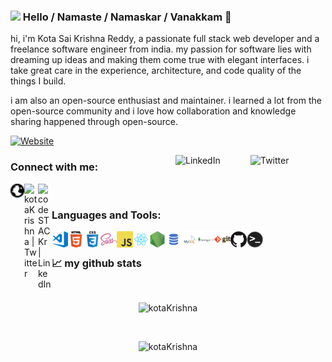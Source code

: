 ### <img src="https://media.giphy.com/media/hvRJCLFzcasrR4ia7z/giphy.gif" width="25px"> Hello / Namaste / Namaskar / Vanakkam 💖 

hi, i'm Kota Sai Krishna Reddy, a passionate full stack web developer and a freelance software engineer from india. my passion for software lies with dreaming up ideas and making them come true with elegant interfaces. i take great care in the experience, architecture, and code quality of the things I build.

i am also an open-source enthusiast and maintainer. i learned a lot from the open-source community and i love how collaboration and knowledge sharing happened through open-source.

[![Website](https://img.shields.io/website?label=KotaKreddy.com&style=for-the-badge&url=https%3A%2F%2FKotaKreddy.com)](https://kotakreddy.com)
<!-- [![LinkedIn Follow](https://img.shields.io/twitter/follow/kotasaiKrishna?color=1DA1F2&logo=linkedin&style=for-the-badge)](https://www.linkedin.com/in/kota-sai-krishna-reddy-7a234a11b) -->

<a href="https://k-saikrishna78.medium.com/" target="_blank"><img src="https://cdn1.iconfinder.com/data/icons/social-networks-15/512/medium_social_network_logo-1024.png" height="120px" width="120px" alt="Twitter" align="right"></a><a href="https://in.linkedin.com/in/kota-sai-krishna-reddy-7a234a11b/" target="_blank"><img src="https://cdn2.iconfinder.com/data/icons/social-media-2199/64/social_media_isometric_14-linkedin-512.png" height="120px" width="120px" alt="LinkedIn" align="right"></a>

### Connect with me:

<img align="left" alt="KotaKreddy.com" width="22px" src="https://raw.githubusercontent.com/iconic/open-iconic/master/svg/globe.svg" />
<img align="left" alt="kotaKrishna | Twitter" width="22px" src="https://cdn.jsdelivr.net/npm/simple-icons@v3/icons/twitter.svg" />
<img align="left" alt="codeSTACKr | LinkedIn" width="22px" src="https://cdn.jsdelivr.net/npm/simple-icons@v3/icons/linkedin.svg" />

<br />

### Languages and Tools:

<img align="left" alt="Visual Studio Code" width="26px" src="https://raw.githubusercontent.com/github/explore/80688e429a7d4ef2fca1e82350fe8e3517d3494d/topics/visual-studio-code/visual-studio-code.png" />
<img align="left" alt="HTML5" width="26px" src="https://raw.githubusercontent.com/github/explore/80688e429a7d4ef2fca1e82350fe8e3517d3494d/topics/html/html.png" />
<img align="left" alt="CSS3" width="26px" src="https://raw.githubusercontent.com/github/explore/80688e429a7d4ef2fca1e82350fe8e3517d3494d/topics/css/css.png" />
<img align="left" alt="Sass" width="26px" src="https://raw.githubusercontent.com/github/explore/80688e429a7d4ef2fca1e82350fe8e3517d3494d/topics/sass/sass.png" />
<img align="left" alt="JavaScript" width="26px" src="https://raw.githubusercontent.com/github/explore/80688e429a7d4ef2fca1e82350fe8e3517d3494d/topics/javascript/javascript.png" />
<img align="left" alt="React" width="26px" src="https://raw.githubusercontent.com/github/explore/80688e429a7d4ef2fca1e82350fe8e3517d3494d/topics/react/react.png" />
<img align="left" alt="Node.js" width="26px" src="https://raw.githubusercontent.com/github/explore/80688e429a7d4ef2fca1e82350fe8e3517d3494d/topics/nodejs/nodejs.png" />
<img align="left" alt="SQL" width="26px" src="https://raw.githubusercontent.com/github/explore/80688e429a7d4ef2fca1e82350fe8e3517d3494d/topics/sql/sql.png" />
<img align="left" alt="MySQL" width="26px" src="https://raw.githubusercontent.com/github/explore/80688e429a7d4ef2fca1e82350fe8e3517d3494d/topics/mysql/mysql.png" />
<img align="left" alt="MongoDB" width="26px" src="https://raw.githubusercontent.com/github/explore/80688e429a7d4ef2fca1e82350fe8e3517d3494d/topics/mongodb/mongodb.png" />
<img align="left" alt="Git" width="26px" src="https://raw.githubusercontent.com/github/explore/80688e429a7d4ef2fca1e82350fe8e3517d3494d/topics/git/git.png" />
<img align="left" alt="GitHub" width="26px" src="https://raw.githubusercontent.com/github/explore/78df643247d429f6cc873026c0622819ad797942/topics/github/github.png" />
<img align="left" alt="Terminal" width="26px" src="https://raw.githubusercontent.com/github/explore/80688e429a7d4ef2fca1e82350fe8e3517d3494d/topics/terminal/terminal.png" />


<br />
<div>

### 📈 my github stats


</div>

<br />

<!-- [![Kota's GitHub stats](https://github-readme-stats-chi-livid.vercel.app/api?username=kotakrishna&show_icons=true&theme=gotham)](https://github.com/kotakrishna) -->
<p align="center">
<img src="https://github-readme-stats-chi-livid.vercel.app/api?username=kotakrishna&show_icons=true&theme=gotham" alt="kotaKrishna" />
</p>
<br />
<p align="center">
<img src="https://github-readme-stats-chi-livid.vercel.app/api/top-langs/?username=kotakrishna" alt="kotaKrishna" />
</p>
